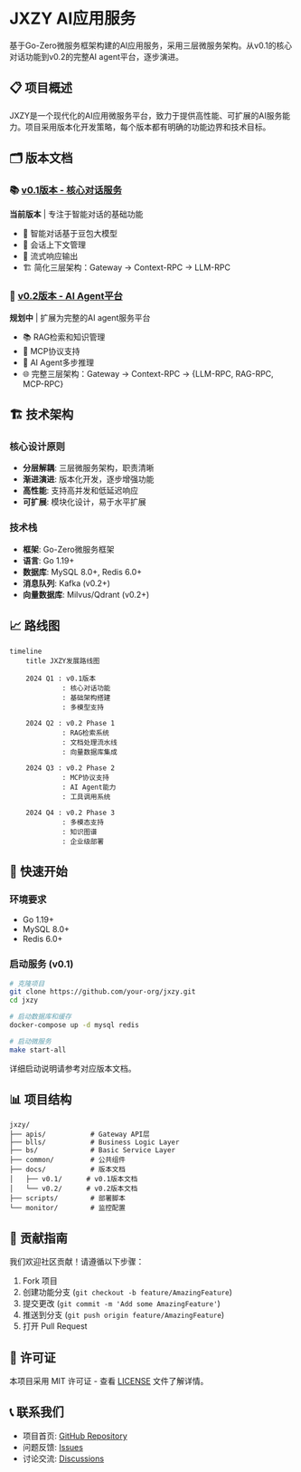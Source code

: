 # JXZY AI应用服务

基于Go-Zero微服务框架构建的AI应用服务，采用三层微服务架构。从v0.1的核心对话功能到v0.2的完整AI agent平台，逐步演进。

## 📋 项目概述

JXZY是一个现代化的AI应用微服务平台，致力于提供高性能、可扩展的AI服务能力。项目采用版本化开发策略，每个版本都有明确的功能边界和技术目标。

## 🗂️ 版本文档

### 📚 [v0.1版本 - 核心对话服务](./docs/v0.1/README.md)
**当前版本** | 专注于智能对话的基础功能

- 🤖 智能对话基于豆包大模型
- 💬 会话上下文管理
- 🚀 流式响应输出
- 🏗️ 简化三层架构：Gateway → Context-RPC → LLM-RPC

### 🚀 [v0.2版本 - AI Agent平台](./docs/v0.2/README.md)
**规划中** | 扩展为完整的AI agent服务平台

- 📚 RAG检索和知识管理
- 🔌 MCP协议支持
- 🧠 AI Agent多步推理
- 🌐 完整三层架构：Gateway → Context-RPC → {LLM-RPC, RAG-RPC, MCP-RPC}

## 🏗️ 技术架构

### 核心设计原则
- **分层解耦**: 三层微服务架构，职责清晰
- **渐进演进**: 版本化开发，逐步增强功能
- **高性能**: 支持高并发和低延迟响应
- **可扩展**: 模块化设计，易于水平扩展

### 技术栈
- **框架**: Go-Zero微服务框架
- **语言**: Go 1.19+
- **数据库**: MySQL 8.0+, Redis 6.0+
- **消息队列**: Kafka (v0.2+)
- **向量数据库**: Milvus/Qdrant (v0.2+)

## 📈 路线图

```mermaid
timeline
    title JXZY发展路线图
    
    2024 Q1 : v0.1版本
             : 核心对话功能
             : 基础架构搭建
             : 多模型支持
    
    2024 Q2 : v0.2 Phase 1
             : RAG检索系统
             : 文档处理流水线
             : 向量数据库集成
    
    2024 Q3 : v0.2 Phase 2
             : MCP协议支持
             : AI Agent能力
             : 工具调用系统
    
    2024 Q4 : v0.2 Phase 3
             : 多模态支持
             : 知识图谱
             : 企业级部署
```

## 🚀 快速开始

### 环境要求
- Go 1.19+
- MySQL 8.0+
- Redis 6.0+

### 启动服务 (v0.1)
```bash
# 克隆项目
git clone https://github.com/your-org/jxzy.git
cd jxzy

# 启动数据库和缓存
docker-compose up -d mysql redis

# 启动微服务
make start-all
```

详细启动说明请参考对应版本文档。

## 📊 项目结构

```
jxzy/
├── apis/           # Gateway API层
├── blls/           # Business Logic Layer
├── bs/             # Basic Service Layer
├── common/         # 公共组件
├── docs/           # 版本文档
│   ├── v0.1/      # v0.1版本文档
│   └── v0.2/      # v0.2版本文档
├── scripts/        # 部署脚本
└── monitor/        # 监控配置
```

## 🤝 贡献指南

我们欢迎社区贡献！请遵循以下步骤：

1. Fork 项目
2. 创建功能分支 (`git checkout -b feature/AmazingFeature`)
3. 提交更改 (`git commit -m 'Add some AmazingFeature'`)
4. 推送到分支 (`git push origin feature/AmazingFeature`)
5. 打开 Pull Request

## 📄 许可证

本项目采用 MIT 许可证 - 查看 [LICENSE](LICENSE) 文件了解详情。

## 📞 联系我们

- 项目首页: [GitHub Repository](https://github.com/your-org/jxzy)
- 问题反馈: [Issues](https://github.com/your-org/jxzy/issues)
- 讨论交流: [Discussions](https://github.com/your-org/jxzy/discussions)

